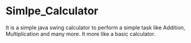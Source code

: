 # Simlpe_Calculator
It is a simple java swing calculator to perform a simple task like Addition, Multiplication and many more. It more like a basic calculator.
